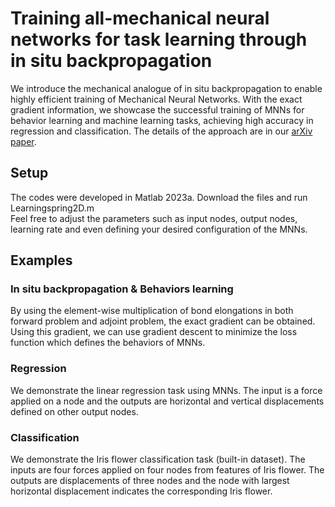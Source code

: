 # Training all-mechanical neural networks for task learning through in situ backpropagation
We introduce the mechanical analogue of in situ backpropagation to enable highly efficient training of Mechanical Neural Networks. With the exact gradient information, we showcase the successful training of MNNs for behavior learning and machine learning tasks, achieving high accuracy in regression and classification. The details of the approach are in our [arXiv paper](https://doi.org/10.48550/arXiv.2404.15471).
## Setup
The codes were developed in Matlab 2023a. Download the files and run Learningspring2D.m<br />
Feel free to adjust the parameters such as input nodes, output nodes, learning rate and even defining your desired configuration of the MNNs.
## Examples
### In situ backpropagation & Behaviors learning
By using the element-wise multiplication of bond elongations in both forward problem and adjoint problem, the exact gradient can be obtained. Using this gradient, we can use gradient descent to minimize the loss function which defines the behaviors of MNNs.
### Regression
We demonstrate the linear regression task using MNNs. The input is a force applied on a node and the outputs are horizontal and vertical displacements defined on other output nodes.
### Classification
We demonstrate the Iris flower classification task (built-in dataset). The inputs are four forces applied on four nodes from features of Iris flower. The outputs are displacements of three nodes and the node with largest horizontal displacement indicates the corresponding Iris flower.
